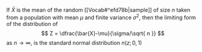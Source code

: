 If $\bar{X}$ is the mean of the random [[Vocab#^efd78b|sample]] of size $n$ taken from a population with mean $\mu$ and finite variance $\sigma^{2}$, then the limiting form of the distribution of
$$
Z = \dfrac{\bar{X}-\mu}{\sigma/\sqrt{ n }}
$$
as $n\to \infty$, is the standard normal distribution $n(z;0,1)$

